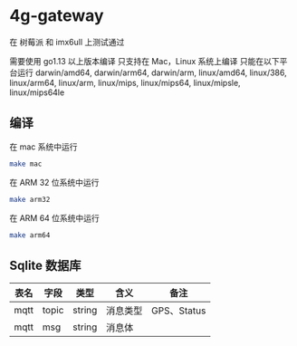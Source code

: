 # 4g-gateway

在 树莓派 和 imx6ull 上测试通过

需要使用 go1.13 以上版本编译
只支持在 Mac，Linux 系统上编译
只能在以下平台运行
darwin/amd64, darwin/arm64, darwin/arm,
linux/amd64, linux/386,
linux/arm64, linux/arm,
linux/mips, linux/mips64, linux/mipsle, linux/mips64le

## 编译

在 mac 系统中运行

```sh
make mac
```

在 ARM 32 位系统中运行

```sh
make arm32
```

在 ARM 64 位系统中运行

```sh
make arm64
```

## Sqlite 数据库

| 表名 | 字段  | 类型   | 含义     | 备注        |
| ---- | ----- | ------ | -------- | ----------- |
| mqtt | topic | string | 消息类型 | GPS、Status |
| mqtt | msg   | string | 消息体   |             |

